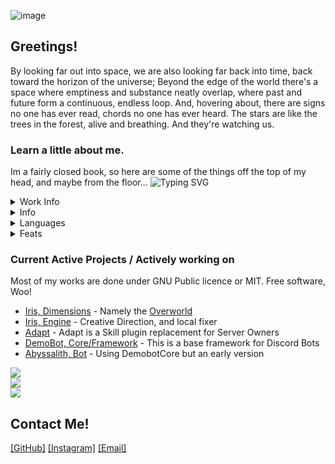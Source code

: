 ![image](https://i.imgur.com/SZBTV4r.png)
## Greetings!
By looking far out into space, we are also looking far back into time, back toward the horizon of the universe; Beyond the edge of the world there's a space where emptiness and substance neatly overlap, where past and future form a continuous, endless loop. And, hovering about, there are signs no one has ever read, chords no one has ever heard. The stars are like the trees in the forest, alive and breathing. And they're watching us.


### Learn a little about me.
Im a fairly closed book, so here are some of the things off the top of my head, and maybe from the floor...
![Typing SVG](https://readme-typing-svg.herokuapp.com?font=Varela+Round&duration=3000&color=F7F7F7&width=650&height=30&lines=Software+Engineer+;Translator;Support+Technician+;Graphic+Designer;Beta+Tester;Works+at+Volmit+Software+and+Arcane+Arts)

<details>
  <summary>Work Info</summary>
  
  - Company: [Arcane Arts(Volmit Software)](https://www.volmit.com/) 
  - Title: Software Engineer // Dimensional Mechanic // Support Technician // Translator
  - Length: 2016-Now
  - Status: Employed, not looking for work.
</details>
<details>
  <summary>Info</summary>
  
  - Name: Brian
  - Discord: ⋈-NextdoorPsycho-⋈#0001
  - Education: Cogswell College (USV now), CS Software Engineering  /  Political Science (Elsewhere)
  - Background: Conservative and Gay(the one and only)
  - MTG: Mono blue, EDH // Rainbow Slivers
  
</details>
<details>
  <summary>Languages</summary>
  
  - Java
  - Python
  - Dart/Flutter
  - Swift

</details>
<details>
  <summary>Feats</summary>
  
  - AI Mastermind, and Expert generator with Dalle-2
  - People's Assignment Count **15**
  - Procedurally generated works that have passed **8** (85% confidence or higher)
</details>

### Current Active Projects  /  Actively working on
Most of my works are done under GNU Public licence or MIT. Free software, Woo!
- [Iris, Dimensions](https://github.com/IrisDimensions) - Namely the [Overworld](https://github.com/IrisDimensions/overworld)
- [Iris, Engine](https://github.com/VolmitSoftware/Iris) - Creative Direction, and local fixer
- [Adapt](https://github.com/VolmitSoftware/Adapt) - Adapt is a Skill plugin replacement for Server Owners
- [DemoBot, Core/Framework](https://github.com/NextdoorPsycho/DemoBot) - This is a base framework for Discord Bots
- [Abyssalith, Bot](https://github.com/VolmitSoftware/Abyssalith) - Using DemobotCore but an early version

![](https://github-readme-streak-stats.herokuapp.com?user=NextdoorPsycho&theme=dark&hide_border=true&date_format=n%2Fj%5B%2FY%5D&background=000000&ring=DD2727&fire=FFF915&sideNums=42DD05)<br/>
![](https://github-readme-stats.vercel.app/api?username=NextdoorPsycho&theme=dark&hide_border=true&background=000000&ring=DD2727&fire=FFF915&sideNums=42DD05&include_all_commits=true&count_private=true)<br/>
![](https://github-readme-stats.vercel.app/api/top-langs/?username=NextdoorPsycho&theme=dark&hide_border=true&background=000000&ring=DD2727&fire=FFF915&sideNums=42DD05&include_all_commits=true&count_private=false&layout=compact)

## Contact Me!
[[GitHub]](https://github.com/NextdoorPsycho)
[[Instagram]](https://www.instagram.com/psychopath_nextdoor/)
[[Email]](mailto:psycho@arcane.art?subject=[GitHub])
  

